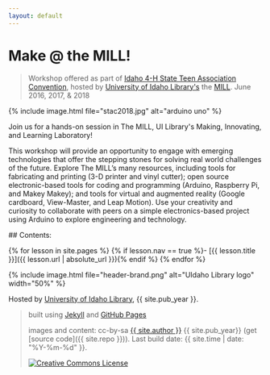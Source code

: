 ```yaml
---
layout: default
---
```


# Make @ the MILL!

> Workshop offered as part of [Idaho 4-H State Teen Association Convention](http://www.uidaho.edu/extension/4h/events/stac),
> hosted by [University of Idaho Library's](http://www.lib.uidaho.edu/) the [MILL](http://mill.lib.uidaho.edu/).
> June 2016, 2017, & 2018

{% include image.html file="stac2018.jpg" alt="arduino uno" %}

Join us for a hands-on session in The MILL, UI Library's Making, Innovating, and Learning Laboratory! 

This workshop will provide an opportunity to engage with emerging technologies that offer the stepping stones for solving real world challenges of the future. 
Explore The MILL’s many resources, including tools for fabricating and printing (3-D printer and vinyl cutter); open source electronic-based tools for coding and programming (Arduino, Raspberry Pi, and Makey Makey); and tools for virtual and augmented reality (Google cardboard, View-Master, and Leap Motion). 
Use your creativity and curiosity to collaborate with peers on a simple electronics-based project using Arduino to explore engineering and technology.

<div class="toc" markdown="1">
## Contents:

{% for lesson in site.pages %}
{% if lesson.nav == true %}- [{{ lesson.title }}]({{ lesson.url | absolute_url }}){% endif %}
{% endfor %}
</div>

{% include image.html file="header-brand.png" alt="UIdaho Library logo" width="50%" %}

Hosted by [University of Idaho Library](http://www.lib.uidaho.edu/), {{ site.pub_year }}.
 
> built using [Jekyll](https://jekyllrb.com/) and [GitHub Pages](https://pages.github.com/)
>
> images and content: cc-by-sa <a href="https://github.com/{{ site.github_username }}">{{ site.author }}</a> {{ site.pub_year}} (get [source code]({{ site.repo }})).
> Last build date: {{ site.time | date: "%Y-%m-%d" }}.
>
> <a href="http://creativecommons.org/licenses/by-sa/4.0/" rel="license"><img style="border-width: 0;" src="https://i.creativecommons.org/l/by-sa/4.0/88x31.png" alt="Creative Commons License" /></a>
